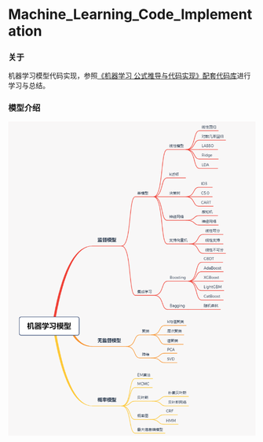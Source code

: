 # Machine_Learning_Code_Implementation

### 关于
机器学习模型代码实现，参照[《机器学习 公式推导与代码实现》配套代码库](https://github.com/luwill/Machine_Learning_Code_Implementation)进行学习与总结。

### 模型介绍
![机器学习模型框架](./ml_xmind.png)